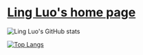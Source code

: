 # [Ling Luo's home page](https://lingluodlut.github.io/)

![Ling Luo's GitHub stats](https://github-readme-stats.vercel.app/api?username=lingluodlut&include_all_commits=true)

[![Top Langs](https://github-readme-stats.vercel.app/api/top-langs/?username=lingluodlut&layout=compact)](https://github.com/lingluodlut/github-readme-stats)
